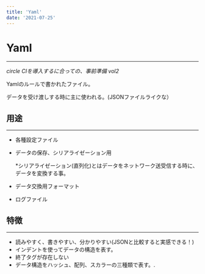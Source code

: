 ```yaml
---
title: 'Yaml'
date: '2021-07-25'
---
```


# Yaml
---

*circle CIを導入するに合っての、事前準備 vol2*

Yamlのルールで書かれたファイル。

データを受け渡しする時に主に使われる。(JSONファイルライクな）

## 用途

---

- 各種設定ファイル
- データの保存、シリアライゼーション用

    *シリアライゼーション(直列化)とはデータをネットワーク送受信する時に、データを変換する事。

- データ交換用フォーマット
- ログファイル

## 特徴

---

- 読みやすく、書きやすい、分かりやすい(JSONと比較すると実感できる！)
- インデントを使ってデータの構造を表す。
- 終了タグが存在しない
- データ構造をハッシュ、配列、スカラーの三種類で表す。.